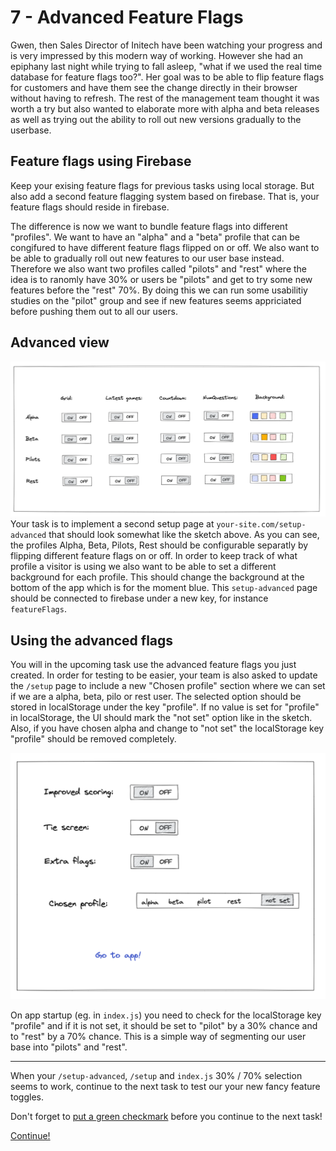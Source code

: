 # 7 - Advanced Feature Flags
Gwen, then Sales Director of Initech have been watching your progress and is very impressed by this modern way of working. However she had an epiphany last night while trying to fall asleep, "what if we used the real time database for feature flags too?". Her goal was to be able to flip feature flags for customers and have them see the change directly in their browser without having to refresh. The rest of the management team thought it was worth a try but also wanted to elaborate more with alpha and beta releases as well as trying out the ability to roll out new versions gradually to the userbase.

## Feature flags using Firebase
Keep your exising feature flags for previous tasks using local storage. But also add a second feature flagging system based on firebase. That is, your feature flags should reside in firebase.

The difference is now we want to bundle feature flags into different "profiles". We want to have an "alpha" and a "beta" profile that can be congifured to have different feature flags flipped on or off. We also want to be able to gradually roll out new features to our user base instead. Therefore we also want two profiles called "pilots" and "rest" where the idea is to ranomly have 30% or users be "pilots" and get to try some new features before the "rest" 70%. By doing this we can run some usabilitiy studies on the "pilot" group and see if new features seems appriciated before pushing them out to all our users.

## Advanced view
![Sketch](assets/sketch3.png)
Your task is to implement a second setup page at `your-site.com/setup-advanced` that should look somewhat like the sketch above. As you can see, the profiles Alpha, Beta, Pilots, Rest should be configurable separatly by flipping different feature flags on or off. In order to keep track of what profile a visitor is using we also want to be able to set a different background for each profile. This should change the background at the bottom of the app which is for the moment blue. This `setup-advanced` page should be connected to firebase under a new key, for instance `featureFlags`.

## Using the advanced flags
You will in the upcoming task use the advanced feature flags you just created. In order for testing to be easier, your team is also asked to update the `/setup` page to include a new "Chosen profile" section where we can set if we are a alpha, beta, pilo or rest user. The selected option should be stored in localStorage under the key "profile". If no value is set for "profile" in localStorage, the UI should mark the "not set" option like in the sketch. Also, if you have chosen alpha and change to "not set" the localStorage key "profile" should be removed completely.

![Sketch](assets/sketch4.png)

On app startup (eg. in `index.js`) you need to check for the localStorage key "profile" and if it is not set, it should be set to "pilot" by a 30% chance and to "rest" by a 70% chance. This is a simple way of segmenting our user base into "pilots" and "rest".


---

When your `/setup-advanced`, `/setup` and `index.js` 30% / 70% selection seems to work, continue to the next task to test our your new fancy feature toggles.

Don't forget to [put a green checkmark](0-instructions.md) before you continue to the next task!

[Continue!](8-new-features-and-ab-testing.md)

